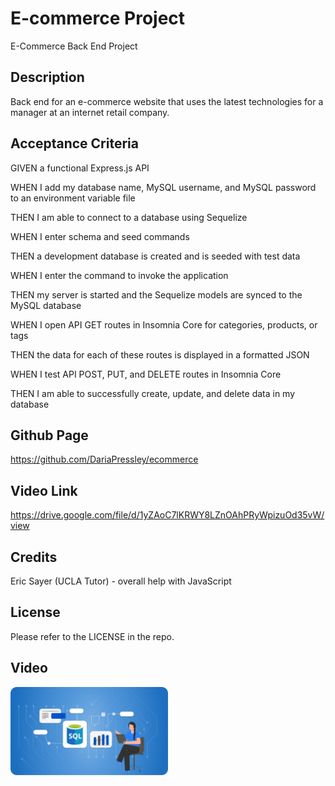 # E-commerce Project

E-Commerce Back End Project

## Description

Back end for an e-commerce website that uses the latest technologies for a manager at an internet retail company.

## Acceptance Criteria

GIVEN a functional Express.js API

WHEN I add my database name, MySQL username, and MySQL password to an environment variable file

THEN I am able to connect to a database using Sequelize

WHEN I enter schema and seed commands

THEN a development database is created and is seeded with test data

WHEN I enter the command to invoke the application

THEN my server is started and the Sequelize models are synced to the MySQL database

WHEN I open API GET routes in Insomnia Core for categories, products, or tags

THEN the data for each of these routes is displayed in a formatted JSON

WHEN I test API POST, PUT, and DELETE routes in Insomnia Core

THEN I am able to successfully create, update, and delete data in my database

## Github Page

https://github.com/DariaPressley/ecommerce

## Video Link

https://drive.google.com/file/d/1yZAoC7lKRWY8LZnOAhPRyWpizuOd35vW/view

## Credits

Eric Sayer (UCLA Tutor) - overall help with JavaScript

## License

Please refer to the LICENSE in the repo.

## Video

[<img src="./Develop/images/What_is_SQL_Database.png" width="50%">](https://drive.google.com/file/d/1yZAoC7lKRWY8LZnOAhPRyWpizuOd35vW/view "Demo Video")
